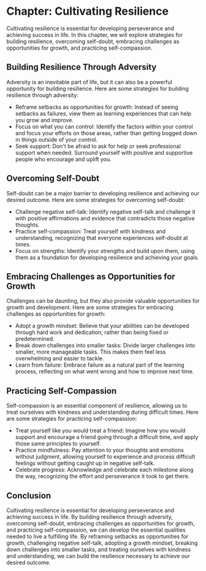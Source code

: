 Chapter: Cultivating Resilience
===============================

Cultivating resilience is essential for developing perseverance and achieving success in life. In this chapter, we will explore strategies for building resilience, overcoming self-doubt, embracing challenges as opportunities for growth, and practicing self-compassion.

Building Resilience Through Adversity
-------------------------------------

Adversity is an inevitable part of life, but it can also be a powerful opportunity for building resilience. Here are some strategies for building resilience through adversity:

* Reframe setbacks as opportunities for growth: Instead of seeing setbacks as failures, view them as learning experiences that can help you grow and improve.
* Focus on what you can control: Identify the factors within your control and focus your efforts on those areas, rather than getting bogged down in things outside of your control.
* Seek support: Don't be afraid to ask for help or seek professional support when needed. Surround yourself with positive and supportive people who encourage and uplift you.

Overcoming Self-Doubt
---------------------

Self-doubt can be a major barrier to developing resilience and achieving our desired outcome. Here are some strategies for overcoming self-doubt:

* Challenge negative self-talk: Identify negative self-talk and challenge it with positive affirmations and evidence that contradicts those negative thoughts.
* Practice self-compassion: Treat yourself with kindness and understanding, recognizing that everyone experiences self-doubt at times.
* Focus on strengths: Identify your strengths and build upon them, using them as a foundation for developing resilience and achieving your goals.

Embracing Challenges as Opportunities for Growth
------------------------------------------------

Challenges can be daunting, but they also provide valuable opportunities for growth and development. Here are some strategies for embracing challenges as opportunities for growth:

* Adopt a growth mindset: Believe that your abilities can be developed through hard work and dedication, rather than being fixed or predetermined.
* Break down challenges into smaller tasks: Divide larger challenges into smaller, more manageable tasks. This makes them feel less overwhelming and easier to tackle.
* Learn from failure: Embrace failure as a natural part of the learning process, reflecting on what went wrong and how to improve next time.

Practicing Self-Compassion
--------------------------

Self-compassion is an essential component of resilience, allowing us to treat ourselves with kindness and understanding during difficult times. Here are some strategies for practicing self-compassion:

* Treat yourself like you would treat a friend: Imagine how you would support and encourage a friend going through a difficult time, and apply those same principles to yourself.
* Practice mindfulness: Pay attention to your thoughts and emotions without judgment, allowing yourself to experience and process difficult feelings without getting caught up in negative self-talk.
* Celebrate progress: Acknowledge and celebrate each milestone along the way, recognizing the effort and perseverance it took to get there.

Conclusion
----------

Cultivating resilience is essential for developing perseverance and achieving success in life. By building resilience through adversity, overcoming self-doubt, embracing challenges as opportunities for growth, and practicing self-compassion, we can develop the essential qualities needed to live a fulfilling life. By reframing setbacks as opportunities for growth, challenging negative self-talk, adopting a growth mindset, breaking down challenges into smaller tasks, and treating ourselves with kindness and understanding, we can build the resilience necessary to achieve our desired outcome.
